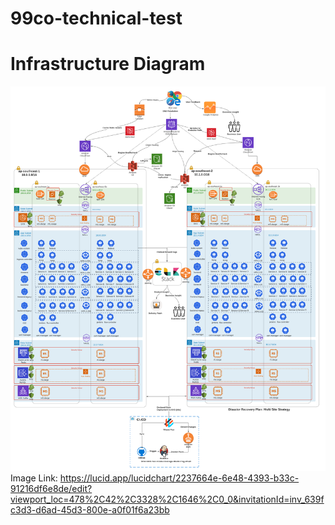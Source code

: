 # 99co-technical-test
# Infrastructure Diagram
![99.co Infrastructure Diagram](img/infrastructure-diagram.png)
Image Link: https://lucid.app/lucidchart/2237664e-6e48-4393-b33c-91216df6e8de/edit?viewport_loc=478%2C42%2C3328%2C1646%2C0_0&invitationId=inv_639fc3d3-d6ad-45d3-800e-a0f01f6a23bb
